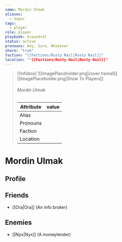 ```yaml
---
name: Mordin Ulmak
aliases:
  - Vapor
tags:
  - player
role: player
playbook: Scoundrel
status: active
pronouns: Any, Sure, Whatever
share: "true"
faction: "[[Factions/Rusty Nail|Rusty Nail]]"
location: ""[[Factions/Rusty Nail|Rusty Nail]]"
---
```



> [!infobox]
> ![[ImagePlaceholder.png|cover hsmall]]
> [[ImagePlaceholder.png|Show To Players]]
> ###### Mordin Ulmak
> Attribute |  value |
> ---|---|
> Alias | 
> Pronouns | 
> Faction | 
> Location |  |

# Mordin Ulmak
## Profile

## Friends
- [[Ora|Ora]] (An info broker)
## Enemies
- [[Nyx|Nyx]] (A moneylender)
